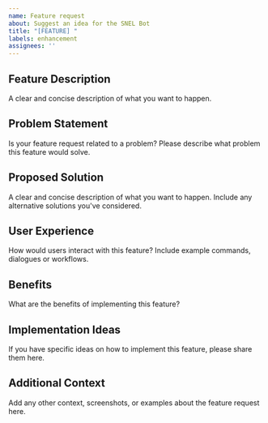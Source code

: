 ```yaml
---
name: Feature request
about: Suggest an idea for the SNEL Bot
title: "[FEATURE] "
labels: enhancement
assignees: ''
---
```


## Feature Description
A clear and concise description of what you want to happen.

## Problem Statement
Is your feature request related to a problem? Please describe what problem this feature would solve.

## Proposed Solution
A clear and concise description of what you want to happen. Include any alternative solutions you've considered.

## User Experience
How would users interact with this feature? Include example commands, dialogues or workflows.

## Benefits
What are the benefits of implementing this feature?

## Implementation Ideas
If you have specific ideas on how to implement this feature, please share them here.

## Additional Context
Add any other context, screenshots, or examples about the feature request here.